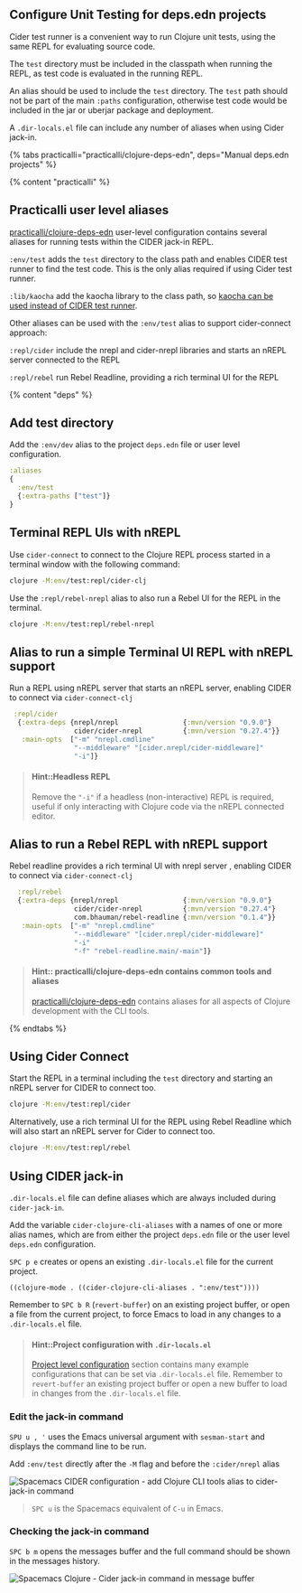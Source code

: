 ## Configure Unit Testing for deps.edn projects

Cider test runner is a convenient way to run Clojure unit tests, using the same REPL for evaluating source code.

The `test` directory must be included in the classpath when running the REPL, as test code is evaluated in the running REPL.

An alias should be used to include the `test` directory.  The `test` path should not be part of the main `:paths` configuration, otherwise test code would be included in the jar or uberjar package and deployment.

A `.dir-locals.el` file can include any number of aliases when using Cider jack-in.


{% tabs practicalli="practicalli/clojure-deps-edn", deps="Manual deps.edn projects" %}

{% content "practicalli" %}

## Practicalli user level aliases

[practicalli/clojure-deps-edn](https://practical.li/clojure/clojure-cli/install/community-tools.html) user-level configuration contains several aliases for running tests within the CIDER jack-in REPL.

`:env/test` adds the `test` directory to the class path and enables CIDER test runner to find the test code.  This is the only alias required if using Cider test runner.

`:lib/kaocha` add the kaocha library to the class path, so [kaocha can be used instead of CIDER test runner](/testing/kaocha-test-runner.md).


Other aliases can be used with the `:env/test` alias to support cider-connect approach:

`:repl/cider` include the nrepl and cider-nrepl libraries and starts an nREPL server connected to the REPL

`:repl/rebel` run Rebel Readline, providing a rich terminal UI for the REPL


{% content "deps" %}

## Add test directory

Add the `:env/dev` alias to the project `deps.edn` file or user level configuration.

```clojure
:aliases
{
  :env/test
  {:extra-paths ["test"]}
}
```

## Terminal REPL UIs with nREPL

Use `cider-connect` to connect to the Clojure REPL process started in a terminal window with the following command:

```bash
clojure -M:env/test:repl/cider-clj
```

Use the `:repl/rebel-nrepl` alias to also run a Rebel UI for the REPL in the terminal.

```bash
clojure -M:env/test:repl/rebel-nrepl
```


## Alias to run a simple Terminal UI REPL with nREPL support

Run a REPL using nREPL server that starts an nREPL server, enabling CIDER to connect via `cider-connect-clj`

```clojure
 :repl/cider
  {:extra-deps {nrepl/nrepl                {:mvn/version "0.9.0"}
                cider/cider-nrepl          {:mvn/version "0.27.4"}}
   :main-opts  ["-m" "nrepl.cmdline"
                "--middleware" "[cider.nrepl/cider-middleware]"
                "-i"]}
```

> #### Hint::Headless REPL
> Remove the `"-i"` if a headless (non-interactive) REPL is required, useful if only interacting with Clojure code via the nREPL connected editor.


## Alias to run a Rebel REPL with nREPL support

Rebel readline provides a rich terminal UI with nrepl server , enabling CIDER to connect via `cider-connect-clj`

```clojure
  :repl/rebel
  {:extra-deps {nrepl/nrepl                {:mvn/version "0.9.0"}
                cider/cider-nrepl          {:mvn/version "0.27.4"}
                com.bhauman/rebel-readline {:mvn/version "0.1.4"}}
   :main-opts  ["-m" "nrepl.cmdline"
                "--middleware" "[cider.nrepl/cider-middleware]"
                "-i"
                "-f" "rebel-readline.main/-main"]}
```

> #### Hint:: practicalli/clojure-deps-edn contains common tools and aliases
> [practicalli/clojure-deps-edn](https://practical.li/clojure/clojure-cli/install/community-tools.html) contains aliases for all aspects of Clojure development with the CLI tools.

{% endtabs %}


## Using Cider Connect

Start the REPL in a terminal including the `test` directory and starting an nREPL server for CIDER to connect too.

```bash
clojure -M:env/test:repl/cider
```

Alternatively, use a rich terminal UI for the REPL using Rebel Readline which will also start an nREPL server for Cider to connect too.

```bash
clojure -M:env/test:repl/rebel
```


## Using CIDER jack-in

`.dir-locals.el` file can define aliases which are always included during `cider-jack-in`.

Add the variable `cider-clojure-cli-aliases` with a names of one or more alias names, which are from either the project `deps.edn` file or the user level `deps.edn` configuration.

`SPC p e` creates or opens an existing `.dir-locals.el` file for the current project.

```elisp
((clojure-mode . ((cider-clojure-cli-aliases . ":env/test"))))
```

Remember to `SPC b R` (`revert-buffer`) on an existing project buffer, or open a file from the current project, to force Emacs to load in any changes to a `.dir-locals.el` file.

> #### Hint::Project configuration with `.dir-locals.el`
> [Project level configuration](/clojure-projects/project-configuration.md) section contains many example configurations that can be set via `.dir-locals.el` file.  Remember to `revert-buffer` an existing project buffer or open a new buffer to load in changes from the `.dir-locals.el` file.

### Edit the jack-in command

`SPU u , '` uses the Emacs universal argument with `sesman-start` and displays the command line to be run.

Add `:env/test` directly after the `-M` flag and before the `:cider/nrepl` alias

![Spacemacs CIDER configuration - add Clojure CLI tools alias to cider-jack-in command](https://raw.githubusercontent.com/practicalli/graphic-design/live/spacemacs/screenshots/spacemacs-clojure-cider-jack-in-alias-env-test.png)

> `SPC u` is the Spacemacs equivalent of `C-u` in Emacs.


### Checking the jack-in command

`SPC b m` opens the messages buffer and the full command should be shown in the messages history.

![Spacemacs Clojure - Cider jack-in command in message buffer](https://raw.githubusercontent.com/practicalli/graphic-design/live/spacemacs/screenshots/spacemacs-clojure-jack-in-command-in-message-buffer.png)
